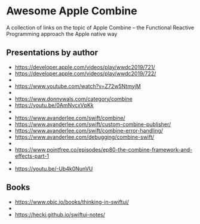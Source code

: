 # Awesome Apple Combine
A collection of links on the topic of Apple Combine – the Functional Reactive Programming approach the Apple native way

## Presentations by author
* https://developer.apple.com/videos/play/wwdc2019/721/
* https://developer.apple.com/videos/play/wwdc2019/722/
* 
* https://www.youtube.com/watch?v=Z72w5NtmyjM
*
* https://www.donnywals.com/category/combine
* https://youtu.be/0AmNvcxVpKk
* 
* https://www.avanderlee.com/swift/combine/
* https://www.avanderlee.com/swift/custom-combine-publisher/
* https://www.avanderlee.com/swift/combine-error-handling/
* https://www.avanderlee.com/debugging/combine-swift/
* 
* https://www.pointfree.co/episodes/ep80-the-combine-framework-and-effects-part-1
*
* https://youtu.be/-Ub4k0NunVU

## Books
* https://www.objc.io/books/thinking-in-swiftui/
*
* https://heckj.github.io/swiftui-notes/
